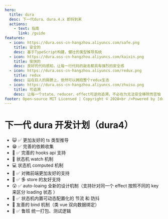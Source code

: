 ```yaml
---
hero:
  title: dura
  desc: 下一代dura、dura.4.x 即将到来
  actions:
    - text: 指南
      link: /guide
features:
  - icon: https://dura.oss-cn-hangzhou.aliyuncs.com/safe.png
    title: 安全的
    desc: 基于TypeScript构建，健壮的类型推导系统
  - icon: https://dura.oss-cn-hangzhou.aliyuncs.com/kaixin.png
    title: 愉快的
    desc: 良好的代码感知，让每一行代码的敲击都具有强烈的安全感
  - icon: https://dura.oss-cn-hangzhou.aliyuncs.com/redux.png
    title: redux
    desc: 站在巨人的肩膀上，依然可以拥抱整个redux生态
  - icon: https://dura.oss-cn-hangzhou.aliyuncs.com/zhuisu.png
    title: 可追溯
    desc: 让每一个state、reducer、effect可逆向追溯，不必在为无法安全移除而苦恼
footer: Open-source MIT Licensed | Copyright © 2020<br />Powered by [dumi](https://d.umijs.org)
---
```


# 下一代 dura 开发计划（dura4）

- 😺 ✅ 更加友好的 ts 类型推导
- 😁 ✅ 完善的依赖收集
- 🚀 ✅ 完善的 hooks api 支持
- 📱 状态机 watch 机制
- 💻 状态机 computed 机制
- 🧱 ✅ 对微前端更加友好的支持
- 👬 ✅ 多 store 的友好支持
- 😮 ✅ auto-loaing 全新的设计机制（支持针对同一个 effect 按照不同的 key 来区分 loading 状态 ）
- 🚗 ✅ 状态机内置可动态配置化的 节流 和 防抖
- 🍳 友善的 bind 机制（类 vue 双向数据绑定）
- 🔧 ✅ 鲁班 统一打包、测试逻辑
